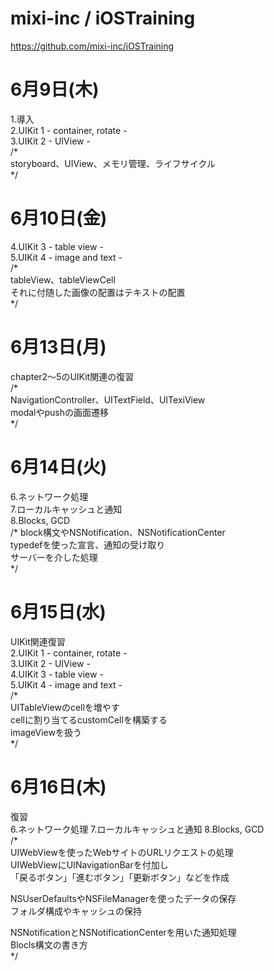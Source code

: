 # mixi-inc / iOSTraining  
https://github.com/mixi-inc/iOSTraining  
  
  
# 6月9日(木)  
1.導入  
2.UIKit 1 - container, rotate -  
3.UIKit 2 - UIView -  
/*  
storyboard、UIView、メモリ管理、ライフサイクル  
*/  
  
# 6月10日(金)  
4.UIKit 3 - table view -   
5.UIKit 4 - image and text -  
/*  
tableView、tableViewCell  
それに付随した画像の配置はテキストの配置  
*/  
  
# 6月13日(月)  
chapter2～5のUIKit関連の復習  
/*  
NavigationController、UITextField、UITexiView  
modalやpushの画面遷移  
*/
    
# 6月14日(火)  
6.ネットワーク処理  
7.ローカルキャッシュと通知  
8.Blocks, GCD  
/*
block構文やNSNotification、NSNotificationCenter  
typedefを使った宣言、通知の受け取り  
サーバーを介した処理  
*/  
  
# 6月15日(水)  
UIKit関連復習  
2.UIKit 1 - container, rotate -  
3.UIKit 2 - UIView -  
4.UIKit 3 - table view -   
5.UIKit 4 - image and text -  
/*  
UITableViewのcellを増やす  
cellに割り当てるcustomCellを構築する  
imageViewを扱う  
*/  
  
# 6月16日(木)  
復習  
6.ネットワーク処理 
7.ローカルキャッシュと通知
8.Blocks, GCD  
/*  
UIWebViewを使ったWebサイトのURLリクエストの処理  
UIWebViewにUINavigationBarを付加し  
「戻るボタン」「進むボタン」「更新ボタン」などを作成  
  
NSUserDefaultsやNSFileManagerを使ったデータの保存  
フォルダ構成やキャッシュの保持  
  
NSNotificationとNSNotificationCenterを用いた通知処理  
Blocls構文の書き方  
*/  